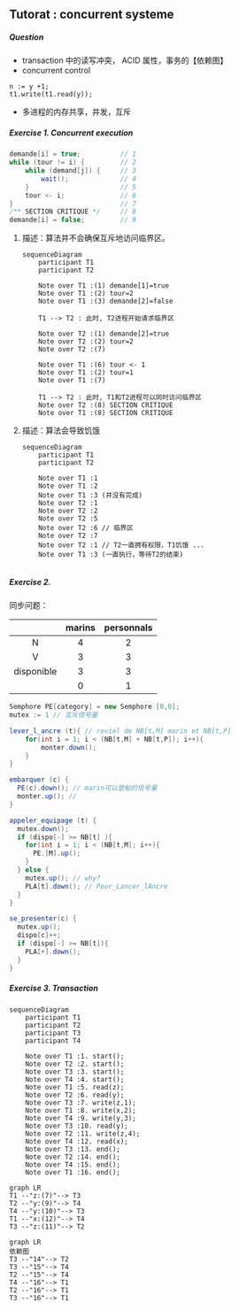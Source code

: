 ## Tutorat : concurrent systeme

##### Question

- transaction 中的读写冲突， ACID 属性，事务的【依赖图】
- concurrent control 

```
n := y +1;
t1.write(t1.read(y));
```

- 多进程的内存共享，并发，互斥

#####  Exercise 1. Concurrent  execution

```java
demande[i] = true;			// 1
while (tour != i) {			// 2
    while (demand[j]) {		// 3
        wait();				// 4
    }						// 5
    tour <- i;				// 6
}							// 7
/** SECTION CRITIQUE */		// 8
demande[i] = false;			// 9
```

1. 描述：算法并不会确保互斥地访问临界区。

   ```mermaid
   sequenceDiagram
       participant T1
       participant T2
       
       Note over T1 :(1) demande[1]=true
       Note over T1 :(2) tour=2
       Note over T1 :(3) demande[2]=false
       
       T1 --> T2 : 此时, T2进程开始请求临界区
       
       Note over T2 :(1) demande[2]=true
       Note over T2 :(2) tour=2
       Note over T2 :(7)
       
       Note over T1 :(6) tour <- 1
       Note over T1 :(2) tour=1
       Note over T1 :(7)
       
       T1 --> T2 : 此时, T1和T2进程可以同时访问临界区
       Note over T2 :(8) SECTION CRITIQUE
       Note over T1 :(8) SECTION CRITIQUE
   ```

   

2. 描述：算法会导致饥饿

   ```mermaid
   sequenceDiagram
       participant T1
       participant T2
       
       Note over T1 :1
       Note over T1 :2
       Note over T1 :3 (并没有完成)
       Note over T2 :1
       Note over T2 :2
       Note over T2 :5
       Note over T2 :6 // 临界区
       Note over T2 :7
       Note over T2 :1 // T2一直拥有权限，T1饥饿 ...
       Note over T1 :3 (一直执行，等待T2的结束)
      
   ```

   

   

##### Exercise 2. 

同步问题：

|            | marins | personnals |
| :--------: | :----: | :--------: |
|     N      |   4    |     2      |
|     V      |   3    |     3      |
| disponible |   3    |     3      |
|            |   0    |     1      |



```java
Semphore PE[category] = new Semphore [0,0];
mutex := 1 // 互斥信号量
```

```java
lever_l_ancre (t){ // reviel de NB[t,M] marin et NB[t,P]
	for(int i = 1; i < (NB[t,M] + NB[t,P]); i++){
		monter.down();
	}
}
```

```java
embarquer (c) {
  PE(c).down(); // marin可以登船的信号量
  monter.up(); //
}
```

```java
appeler_equipage (t) {
  mutex.down();
  if (dispo[-] >= NB[t] ){
    for(int i = 1; i < (NB[t,M]; i++){
      PE.[M].up();
    }
  } else {
    mutex.up(); // why?
    PLA[t].down(); // Peur_Lancer_lAncre
  }
}
```

```java
se_presenter(c) {
  mutex.up();
  dispo[c]++;
  if (dispo[-] >= NB[t]){
    PLA[+].down();
  }
}
```



##### Exercise 3. Transaction

```mermaid
sequenceDiagram
    participant T1
    participant T2
    participant T3
    participant T4
    
    Note over T1 :1. start();
    Note over T2 :2. start();
    Note over T3 :3. start();
    Note over T4 :4. start();
    Note over T1 :5. read(z);
    Note over T2 :6. read(y);
    Note over T3 :7. write(z,1);
    Note over T1 :8. write(x,2);
    Note over T4 :9. write(y,3);
    Note over T3 :10. read(y);
    Note over T2 :11. write(z,4);
    Note over T4 :12. read(x);
    Note over T3 :13. end();
    Note over T2 :14. end();
    Note over T4 :15. end();
    Note over T1 :16. end();
```

```mermaid
graph LR
T1 --"z:(7)"--> T3
T2 --"y:(9)"--> T4
T4 --"y:(10)"--> T3
T1 --"x:(12)"--> T4
T3 --"z:(11)"--> T2
```

```mermaid
graph LR
依赖图
T3 --"14"--> T2
T3 --"15"--> T4
T2 --"15"--> T4
T4 --"16"--> T1
T2 --"16"--> T1
T3 --"16"--> T1
```

